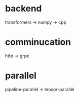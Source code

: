 
backend
=======
transformers -> numpy -> cpp

comminucation
=============
http -> grpc

parallel
========
pipeline-parallel -> tensor-parallel

